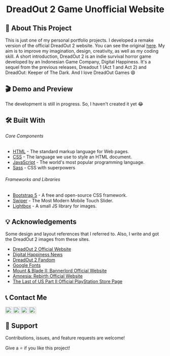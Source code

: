 <h1 align="center">DreadOut 2 Game Unofficial Website</h1>

## 📌 About This Project
This is just one of my personal portfolio projects. I developed a remake version of the official DreadOut 2 website. You can see the original [here](http://dreadout2.digitalhappiness.net/). My aim is to improve my imagination, design, creativity, as well as my coding skill. A short introduction, DreadOut 2 is an indie survival horror game developed by an Indonesian Game Company, Digital Happiness. It's a sequel from the previous releases, Dreadout 1 (Act 1 and Act 2) and DreadOut: Keeper of The Dark. And I love DreadOut Games 😄

## 🎬 Demo and Preview
The development is still in progress. So, I haven't created it yet 😂

## 🛠 Built With
###### _Core Components_ 
- [HTML](https://www.w3schools.com/html/) - The standard markup language for Web pages.
- [CSS](https://www.w3schools.com/css/) - The language we use to style an HTML document.
- [JavaScript](https://www.javascript.com/) - The world's most popular programming language.
- [Sass](https://sass-lang.com/) - CSS with superpowers
###### _Frameworks and Libraries_
- [Bootstrap 5](https://getbootstrap.com/) - A free and open-source CSS framework.
- [Swiper](https://swiperjs.com/) - The Most Modern Mobile Touch Slider. 
- [Lightbox](https://lokeshdhakar.com/projects/lightbox2/) - A small JS library for images.

## 💡 Acknowledgements 
Some design and layout references that I referred to. Also, I write and got the DreadOut 2 images from these sites. 
- [DreadOut 2 Official Website](http://dreadout2.digitalhappiness.net/)
- [Digital Happiness News](http://www.digitalhappiness.net/news/)
- [DreadOut 2 Fandom](https://dreadout.fandom.com/wiki/DreadOut_2)
- [Google Fonts](https://fonts.google.com/)
- [Mount & Blade II: Bannerlord Official Website](https://www.taleworlds.com/en/Games/Bannerlord)
- [Amnesia: Rebirth Official Website](https://amnesiarebirth.com/)
- [The Last of US Part II Official PlayStation Store Page](https://www.playstation.com/en-id/games/the-last-of-us-part-ii/)

## 📞 Contact Me
[<img align="left" alt="codeSTACKr | YouTube" width="22px" src="https://cdn.jsdelivr.net/npm/simple-icons@v3/icons/youtube.svg" />](https://www.youtube.com/c/FransGamingLow/)
[<img align="left" alt="codeSTACKr | Twitter" width="22px" src="https://cdn.jsdelivr.net/npm/simple-icons@v3/icons/twitter.svg" />](#)
[<img align="left" alt="codeSTACKr | LinkedIn" width="22px" src="https://cdn.jsdelivr.net/npm/simple-icons@v3/icons/linkedin.svg" />](#)
[<img align="left" alt="codeSTACKr | Instagram" width="22px" src="https://cdn.jsdelivr.net/npm/simple-icons@v3/icons/instagram.svg" />](https://www.instagram.com/fransachmadhw/)
</br>

## 🤝 Support 
Contributions, issues, and feature requests are welcome!

Give a ⭐️ if you like this project!

